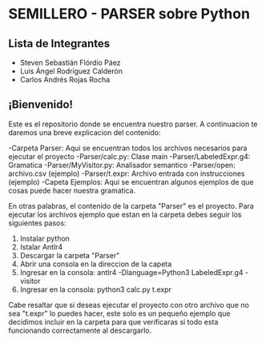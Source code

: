 # SEMILLERO - PARSER sobre Python
## Lista de Integrantes

- Steven Sebastián Flórdio Páez
- Luis Ángel Rodríguez Calderón
- Carlos Andrés Rojas Rocha


## ¡Bienvenido!

Este es el repositorio donde se encuentra nuestro parser. A continuacion te daremos una breve explicacion del contenido:

-Carpeta Parser: Aqui se encuentran todos los archivos necesarios para ejecutar el proyecto
-Parser/calc.py: Clase main 
-Parser/LabeledExpr.g4: Gramatica
-Parser/MyVisitor.py: Analisador semantico
-Parser/open: archivo.csv (ejemplo)
-Parser/t.expr: Archivo entrada con instrucciones (ejemplo)
-Capeta Ejemplos: Aqui se encuentran algunos ejemplos de que cosas puede hacer nuestra gramatica.




En otras palabras, el contenido de la carpeta "Parser" es el proyecto. Para ejecutar los archivos ejemplo que estan en la carpeta debes seguir los siguientes pasos:

1. Instalar python
2. Istalar Antlr4
3. Descargar la carpeta "Parser"
4. Abrir una consola en la direccion de la capeta
5. Ingresar en la consola: antlr4 -Dlanguage=Python3 LabeledExpr.g4 -visitor
6. Ingresar en la consola: python3 calc.py t.expr

Cabe resaltar que si deseas ejecutar el proyecto con otro archivo que no sea "t.expr" lo puedes hacer, este solo es un pequeño ejemplo que decidimos incluir en la carpeta para que verificaras si todo esta funcionando correctamente al descargarlo.
